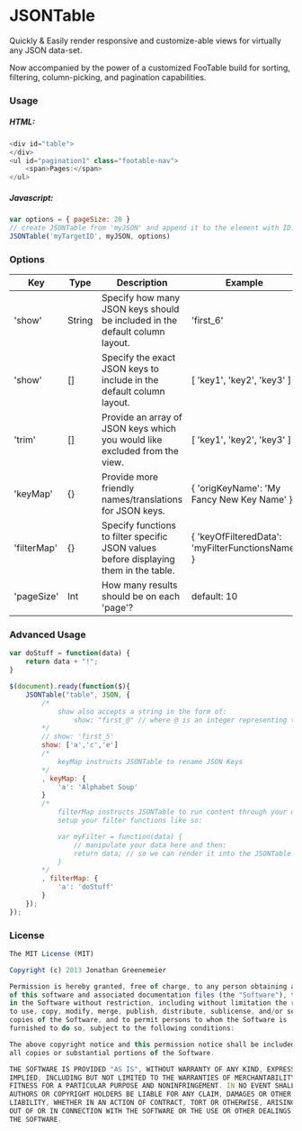 # JSONTable
Quickly & Easily render responsive and customize-able views for virtually any JSON data-set.  

Now accompanied by the power of a customized FooTable build for sorting, filtering, column-picking, and pagination capabilities.  

### Usage
##### HTML:
````js
<div id="table">
</div>
<ul id="pagination1" class="footable-nav">
	<span>Pages:</span>
</ul>
```` 
##### Javascript: 
````js
var options = { pageSize: 20 }
// create JSONTable from 'myJSON' and append it to the element with ID: 'myTargetId':
JSONTable('myTargetID', myJSON, options) 
````
### Options
Key | Type | Description | Example
--- | --- | --- | ---
'show' | String | Specify how many JSON keys should be included in the default column layout. | 'first_6'
'show' | [] | Specify the exact JSON keys to include in the default column layout. | [ 'key1', 'key2', 'key3' ]
'trim' | [] | Provide an array of JSON keys which you would like excluded from the view. | [ 'key1', 'key2', 'key3' ]
'keyMap' | {} | Provide more friendly names/translations for JSON keys. | { 'origKeyName': 'My Fancy New Key Name' } 
'filterMap' | {} | Specify functions to filter specific JSON values before displaying them in the table. | { 'keyOfFilteredData': 'myFilterFunctionsName' } 
'pageSize' | Int | How many results should be on each 'page'? | default: 10

### Advanced Usage
````js
var doStuff = function(data) { 
	return data + "!"; 
}

$(document).ready(function($){
	JSONTable("table", JSON, { 
		/*
			show also accepts a string in the form of: 
				show: "first_@" // where @ is an integer representing the number of cols to show
		*/ 
		// show: 'first_5'
		show: ['a','c','e'] 
		/*
			keyMap instructs JSONTable to rename JSON Keys
		*/
		, keyMap: { 
			'a': 'Alphabet Soup'
		}
		/*
			filterMap instructs JSONTable to run content through your own custom filter functions.  
			setup your filter functions like so: 

			var myFilter = function(data) { 
				// manipulate your data here and then: 
				return data; // so we can render it into the JSONTable
			}
		*/
		, filterMap: { 
			'a': 'doStuff'
		}
	}); 
}); 
````

### License
````js
The MIT License (MIT)

Copyright (c) 2013 Jonathan Greenemeier

Permission is hereby granted, free of charge, to any person obtaining a copy
of this software and associated documentation files (the "Software"), to deal
in the Software without restriction, including without limitation the rights
to use, copy, modify, merge, publish, distribute, sublicense, and/or sell
copies of the Software, and to permit persons to whom the Software is
furnished to do so, subject to the following conditions:

The above copyright notice and this permission notice shall be included in
all copies or substantial portions of the Software.

THE SOFTWARE IS PROVIDED "AS IS", WITHOUT WARRANTY OF ANY KIND, EXPRESS OR
IMPLIED, INCLUDING BUT NOT LIMITED TO THE WARRANTIES OF MERCHANTABILITY,
FITNESS FOR A PARTICULAR PURPOSE AND NONINFRINGEMENT. IN NO EVENT SHALL THE
AUTHORS OR COPYRIGHT HOLDERS BE LIABLE FOR ANY CLAIM, DAMAGES OR OTHER
LIABILITY, WHETHER IN AN ACTION OF CONTRACT, TORT OR OTHERWISE, ARISING FROM,
OUT OF OR IN CONNECTION WITH THE SOFTWARE OR THE USE OR OTHER DEALINGS IN
THE SOFTWARE.
````